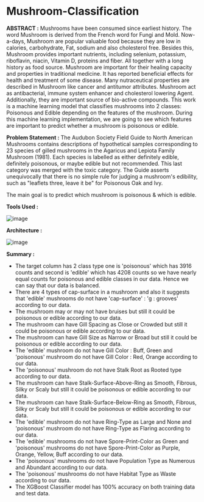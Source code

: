 # Mushroom-Classification

<b>ABSTRACT :</b>
Mushrooms have been consumed since earliest history. The word Mushroom is derived from the French word for Fungi and Mold. Now-a-days, Mushroom are popular valuable food because they are low in calories, carbohydrate, Fat, sodium and also cholesterol free. Besides this, Mushroom provides important nutrients, including selenium, potassium, riboflavin, niacin, Vitamin D, proteins and fiber. All together with a long history as food source. Mushroom are important for their healing capacity and properties in traditional medicine. It has reported beneficial effects for health and treatment of some disease. Many nutraceutical properties are described in Mushroom like cancer and antitumor attributes. Mushroom act as antibacterial, immune system enhancer and cholesterol lowering Agent. Additionally, they are important source of bio-active compounds. This work is a machine learning model that classifies mushrooms into 2 classes: Poisonous and Edible depending on the features of the mushroom. During this machine learning implementation, we are going to see which features are important to predict whether a mushroom is poisonous or edible.

<b>Problem Statement :</b>
The Audubon Society Field Guide to North American Mushrooms contains descriptions of hypothetical samples corresponding to 23 species of gilled mushrooms in the Agaricus and Lepiota Family Mushroom (1981). Each species is labelled as either definitely edible, definitely poisonous, or maybe edible but not recommended. This last category was merged with the toxic category. The Guide asserts unequivocally that there is no simple rule for judging a mushroom's edibility, such as "leaflets three, leave it be" for Poisonous Oak and Ivy.

The main goal is to predict which mushroom is poisonous & which is edible.

<b>Tools Used :</b>

![image](https://user-images.githubusercontent.com/86560684/196040693-97ab628d-46f1-417f-91fc-d4d023108513.png)

<b>Architecture :</b>

![image](https://user-images.githubusercontent.com/86560684/196040781-a48a0ad3-cdf9-4686-aeec-fae8ba54f6ef.png)



<b>Summary :</b>

 - The target column has 2 class type one is 'poisonous' which has 3916 counts and second is 'edible' which has 4208 counts so we have nearly equal counts for poisonous and edible classes in our data. Hence we can say that our data is balanced.
 - There are 4 types of cap-surface in a mushroom and also it suggests that 'edible' mushrooms do not have 'cap-surface' : 'g : grooves' according to our data.
 - The mushroom may or may not have bruises but still it could be poisonous or edible according to our data.
- The mushroom can have Gill Spacing as Close or Crowded but still it could be poisonous or edible according to our data.
- The mushroom can have Gill Size as Narrow or Broad but still it could be poisonous or edible according to our data.
- The 'edible' mushroom do not have Gill Color : Buff, Green and 'poisonous' mushroom do not have Gill Color : Red, Orange according to our data.
- The 'poisonous' mushroom do not have Stalk Root as Rooted type according to our data.
- The mushroom can have Stalk-Surface-Above-Ring as Smooth, Fibrous, Silky or Scaly but still it could be poisonous or edible according to our data.
- The mushroom can have Stalk-Surface-Below-Ring as Smooth, Fibrous, Silky or Scaly but still it could be poisonous or edible according to our data.
- The 'edible' mushroom do not have Ring-Type as Large and None and 'poisonous' mushroom do not have Ring-Type as Flaring according to our data.
- The 'edible' mushrooms do not have Spore-Print-Color as Green and 'poisonous' mushrooms do not have Spore-Print-Color as Purple, Orange, Yellow, Buff according to our data.
- The 'poisonous' mushrooms do not have Population Type as Numerous and Abundant according to our data.
- The 'poisonous' mushrooms do not have Habitat Type as Waste according to our data.
- The XGBoost Classifier model has 100% accuracy on both training data and test data.
